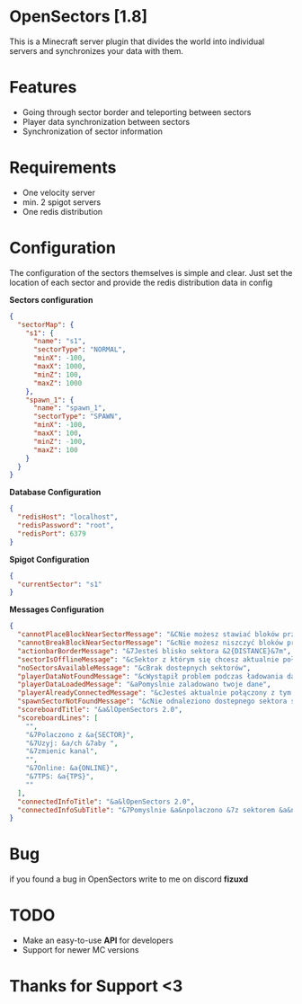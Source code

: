 # OpenSectors [1.8]

This is a Minecraft server plugin that divides the world into individual servers and synchronizes your data with them.

# Features

  - Going through sector border and teleporting between sectors
  - Player data synchronization between sectors
  - Synchronization of sector information

# Requirements

  - One velocity server
  - min. 2 spigot servers
  - One redis distribution

# Configuration 

The configuration of the sectors themselves is simple and clear. Just set the location of each sector and provide the redis distribution data in config

**Sectors configuration**

```JSON
{
  "sectorMap": {
    "s1": {
      "name": "s1",
      "sectorType": "NORMAL",
      "minX": -100,
      "maxX": 1000,
      "minZ": 100,
      "maxZ": 1000
    },
    "spawn_1": {
      "name": "spawn_1",
      "sectorType": "SPAWN",
      "minX": -100,
      "maxX": 100,
      "minZ": -100,
      "maxZ": 100
    }
  }
}
```

**Database Configuration**

```JSON
{
  "redisHost": "localhost",
  "redisPassword": "root",
  "redisPort": 6379
}

```

**Spigot Configuration**

```JSON
{
  "currentSector": "s1"
}

```

**Messages Configuration**

```JSON
{
  "cannotPlaceBlockNearSectorMessage": "&CNie możesz stawiać bloków przy granicy sektora!",
  "cannotBreakBlockNearSectorMessage": "&cNie możesz niszczyć bloków przy granicy sektora!",
  "actionbarBorderMessage": "&7Jesteś blisko sektora &2{DISTANCE}&7m",
  "sectorIsOfflineMessage": "&cSektor z którym się chcesz aktualnie połączyć jest aktualnie wyłączony!",
  "noSectorsAvailableMessage": "&cBrak dostepnych sektorów",
  "playerDataNotFoundMessage": "&cWystąpił problem podczas ładowania danych",
  "playerDataLoadedMessage": "&aPomyslnie zaladowano twoje dane",
  "playerAlreadyConnectedMessage": "&cJesteś aktualnie połączony z tym kanałem",
  "spawnSectorNotFoundMessage": "&cNie odnaleziono dostepnego sektora spawna",
  "scoreboardTitle": "&a&lOpenSectors 2.0",
  "scoreboardLines": [
    "",
    "&7Polaczono z &a{SECTOR}",
    "&7Uzyj: &a/ch &7aby ",
    "&7zmienic kanal",
    "",
    "&7Online: &a{ONLINE}",
    "&7TPS: &a{TPS}",
    ""
  ],
  "connectedInfoTitle": "&a&lOpenSectors 2.0",
  "connectedInfoSubTitle": "&7Pomyslnie &a&npolaczono &7z sektorem &a&n{SECTOR}"
}

```

# Bug

if you found a bug in OpenSectors write to me on discord **fizuxd**

# TODO

  - Make an easy-to-use **API** for developers
  - Support for newer MC versions

# Thanks for Support <3
